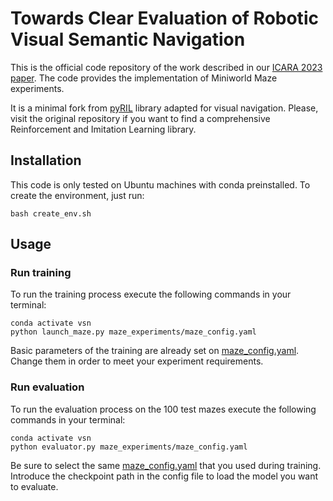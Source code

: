 # Towards Clear Evaluation of Robotic Visual Semantic Navigation

This is the official code repository of the work described in our [ICARA 2023 paper](https://gram.web.uah.es/data/publications/icara2023-gutierrez.pdf). The code provides the implementation of Miniworld Maze experiments.

It is a minimal fork from [pyRIL](https://github.com/SergioHdezG/pyRIL) library adapted for visual navigation. Please, visit the original repository if you want to find a comprehensive Reinforcement and Imitation Learning library.

## Installation

This code is only tested on Ubuntu machines with conda preinstalled. To create the environment, just run:

```shell
bash create_env.sh
```

## Usage

### Run training

To run the training process execute the following commands in your terminal: 

```shell
conda activate vsn
python launch_maze.py maze_experiments/maze_config.yaml
```

Basic parameters of the training are already set on [maze_config.yaml](maze_experiments/maze_config.yaml). Change them in order to meet your experiment requirements.

### Run evaluation

To run the evaluation process on the 100 test mazes execute the following commands in your terminal: 

```shell
conda activate vsn
python evaluator.py maze_experiments/maze_config.yaml
```

Be sure to select the same [maze_config.yaml](maze_experiments/maze_config.yaml) that you used during training. Introduce the checkpoint path in the config file to load the model you want to evaluate.
